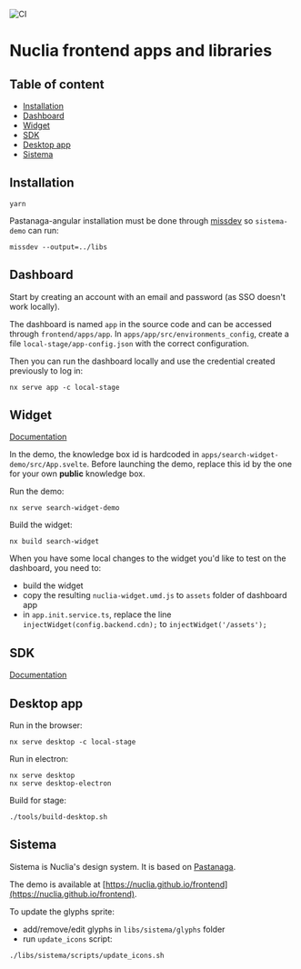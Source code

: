 ![CI](https://github.com/nuclia/frontend/actions/workflows/deploy.yml/badge.svg)

# Nuclia frontend apps and libraries

## Table of content
- [Installation](#installation)
- [Dashboard](#dashboard)
- [Widget](#widget)
- [SDK](#sdk)
- [Desktop app](#desktop-app)
- [Sistema](#sistema)


## Installation

```
yarn
```

Pastanaga-angular installation must be done through [missdev](https://github.com/collective/mrs-developer) so `sistema-demo` can run:

```
missdev --output=../libs
```

## Dashboard

Start by creating an account with an email and password (as SSO doesn't work locally).

The dashboard is named `app` in the source code and can be accessed through `frontend/apps/app`.
In `apps/app/src/environments_config`, create a file `local-stage/app-config.json` with the correct configuration.

Then you can run the dashboard locally and use the credential created previously to log in:

```
nx serve app -c local-stage
```

## Widget

[Documentation](https://docs.nuclia.dev/docs/widget/api)

In the demo, the knowledge box id is hardcoded in `apps/search-widget-demo/src/App.svelte`.
Before launching the demo, replace this id by the one for your own **public** knowledge box.

Run the demo:

```
nx serve search-widget-demo
```

Build the widget:

```
nx build search-widget
```

When you have some local changes to the widget you'd like to test on the dashboard, you need to:

- build the widget
- copy the resulting `nuclia-widget.umd.js` to `assets` folder of dashboard app
- in `app.init.service.ts`, replace the line `injectWidget(config.backend.cdn);` to `injectWidget('/assets');`

## SDK

[Documentation](https://docs.nuclia.dev/docs/sdk)

## Desktop app

Run in the browser:

```
nx serve desktop -c local-stage
```

Run in electron:

```
nx serve desktop
nx serve desktop-electron
```

Build for stage:

```
./tools/build-desktop.sh
```

## Sistema

Sistema is Nuclia's design system. It is based on [Pastanaga](https://github.com/plone/pastanaga-angular).

The demo is available at [https://nuclia.github.io/frontend](https://nuclia.github.io/frontend).

To update the glyphs sprite:
- add/remove/edit glyphs in `libs/sistema/glyphs` folder
- run `update_icons` script:
```shell
./libs/sistema/scripts/update_icons.sh
```
